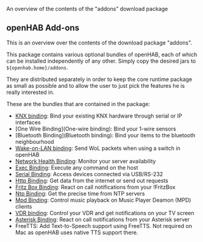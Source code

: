 An overview of the contents of the "addons" download package

## openHAB Add-ons

This is an overview over the contents of the download package "addons".

This package contains various optional bundles of openHAB, each of which can be installed independently of any other. Simply copy the desired jars to `${openhab.home}/addons`.

They are distributed separately in order to keep the core runtime package as small as possible and to allow the user to just pick the features he is really interested in.

These are the bundles that are contained in the package:

- [KNX binding](KNX-Binding): Bind your existing KNX hardware through serial or IP interfaces
- [One Wire Binding](One-wire binding): Bind your 1-wire sensors
- [Bluetooth Binding](Bluetooth binding): Bind your items to the bluetooth neighbourhood
- [Wake-on-LAN binding](WoL-Binding): Send WoL packets when using a switch in openHAB
- [Network Health Binding](Network-Health-Binding): Monitor your server availability
- [Exec Binding](Exec-Binding): Execute any command on the host
- [Serial Binding](Serial-Binding): Access devices connected via USB/RS-232
- [Http Binding](HTTP-Binding): Get data from the internet or send out requests
- [Fritz Box Binding](Fritz-Box-Binding): React on call notifications from your !FritzBox
- [Ntp Binding](NTP-Binding): Get the precise time from NTP servers
- [Mpd Binding](MPD-Binding): Control music playback on Music Player Deamon (MPD) clients
- [VDR binding](VDR-Binding): Control your VDR and get notifications on your TV screen
- [Asterisk Binding](Asterisk-Binding): React on call notifications from your Asterisk server
- FreeTTS: Add Text-to-Speech support using FreeTTS. Not required on Mac as openHAB uses native TTS support there.